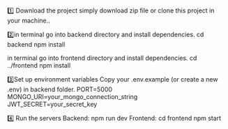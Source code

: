 1️⃣ Download the project
simply download zip file or clone this project in your machine..

2️⃣in terminal go into backend directory and install dependencies.
cd backend
npm install

in terminal go into frontend directory and install dependencies.
cd ../frontend
npm install

3️⃣Set up environment variables
Copy your .env.example (or create a new .env) in backend folder.
PORT=5000
MONGO_URI=your_mongo_connection_string
JWT_SECRET=your_secret_key

4️⃣ Run the servers
Backend:
npm run dev
Frontend:
cd frontend
npm start
